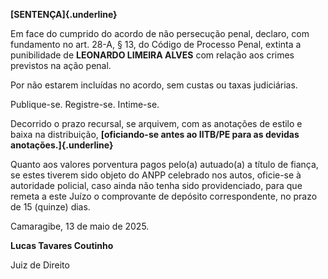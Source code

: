 **[SENTENÇA]{.underline}**

Em face do cumprido do acordo de não persecução penal, declaro, com
fundamento no art. 28-A, § 13, do Código de Processo Penal, extinta a
punibilidade de **LEONARDO LIMEIRA ALVES** com relação aos crimes
previstos na ação penal.

Por não estarem incluídas no acordo, sem custas ou taxas judiciárias.

Publique-se. Registre-se. Intime-se.

Decorrido o prazo recursal, se arquivem, com as anotações de estilo e
baixa na distribuição, **[oficiando-se antes ao IITB/PE para as devidas
anotações.]{.underline}**

Quanto aos valores porventura pagos pelo(a) autuado(a) a título de
fiança, se estes tiverem sido objeto do ANPP celebrado nos autos,
oficie-se à autoridade policial, caso ainda não tenha sido
providenciado, para que remeta a este Juízo o comprovante de depósito
correspondente, no prazo de 15 (quinze) dias.

Camaragibe, 13 de maio de 2025.

**Lucas Tavares Coutinho**

Juiz de Direito
